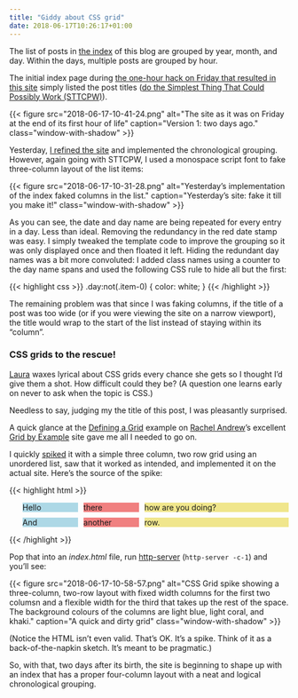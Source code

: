 ```yaml
---
title: "Giddy about CSS grid"
date: 2018-06-17T10:26:17+01:00
---
```


The list of posts in [the index](/) of this blog are grouped by year, month, and day. Within the days, multiple posts are grouped by hour.

The initial index page during [the one-hour hack on Friday that resulted in this site](/2018/06/15/hello-peer-to-peer-web/) simply listed the post titles ([do the Simplest Thing That Could Possibly Work (STTCPW)](http://c2.com/xp/DoTheSimplestThingThatCouldPossiblyWork.html)).

{{< figure src="2018-06-17-10-41-24.png" alt="The site as it was on Friday at the end of its first hour of life" caption="Version 1: two days ago." class="window-with-shadow" >}}

Yesterday, [I refined the site](/2018/06/16/refining-the-blog/) and implemented the chronological grouping. However, again going with STTCPW, I used a monospace script font to fake three-column layout of the list items:

{{< figure src="2018-06-17-10-31-28.png" alt="Yesterday’s implementation of the index faked columns in the list." caption="Yesterday’s site: fake it till you make it!" class="window-with-shadow" >}}

As you can see, the date and day name are being repeated for every entry in a day. Less than ideal. Removing the redundancy in the red date stamp was easy. I simply tweaked the template code to improve the grouping so it was only displayed once and then floated it left. Hiding the redundant day names was a bit more convoluted: I added class names using a counter to the day name spans and used the following CSS rule to hide all but the first:

{{< highlight css >}}
.day:not(.item-0) { color: white; }
{{< /highlight >}}

The remaining problem was that since I was faking columns, if the title of a post was too wide (or if you were viewing the site on a narrow viewport), the title would wrap to the start of the list instead of staying within its “column”.

### CSS grids to the rescue!

[Laura](https://laurakalbag.com) waxes lyrical about CSS grids every chance she gets so I thought I’d give them a shot. How difficult could they be? (A question one learns early on never to ask when the topic is CSS.)

Needless to say, judging my the title of this post, I was pleasantly surprised.

A quick glance at the [Defining a Grid](https://gridbyexample.com/examples/example1/) example on [Rachel Andrew](https://rachelandrew.co.uk)’s excellent [Grid by Example](https://gridbyexample.com) site gave me all I needed to go on.

I quickly [spiked](https://en.wikipedia.org/wiki/Spike_(software_development)) it with a simple three column, two row grid using an unordered list, saw that it worked as intended, and implemented it on the actual site. Here’s the source of the spike:

{{< highlight html >}}
<style>
ul { list-style-type: none; }
li {
  display: grid;
  grid-template-columns: 100px 100px 1fr;
  grid-gap: 10px;
  margin-top: 10px;
}
.first { background-color: lightblue; }
.second { background-color: lightcoral; }
.third { background-color: khaki; }
</style>

<ul>
  <li>
    <span class='first'>Hello</span>
    <span class='second'>there</span>
    <span class='third'>how are you doing?</span>
  </li>
  <li>
    <span class='first'>And</span>
    <span class='second'>another</span>
    <span class='third'>row.</span>
  </li>
</ul>
{{< /highlight >}}

Pop that into an _index.html_ file, run [http-server](https://www.npmjs.com/package/http-server) (`http-server -c-1`) and you’ll see:

{{< figure src="2018-06-17-10-58-57.png" alt="CSS Grid spike showing a three-column, two-row layout with fixed width columns for the first two columsn and a flexible width for the third that takes up the rest of the space. The background colours of the columns are light blue, light coral, and khaki." caption="A quick and dirty grid" class="window-with-shadow" >}}

(Notice the HTML isn’t even valid. That’s OK. It’s a spike. Think of it as a back-of-the-napkin sketch. It’s meant to be pragmatic.)

So, with that, two days after its birth, the site is beginning to shape up with an index that has a proper four-column layout with a neat and logical chronological grouping.

